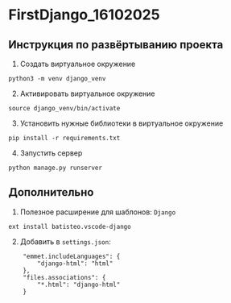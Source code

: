 # FirstDjango_16102025

## Инструкция по развёртыванию проекта
1. Создать виртуальное окружение
```
python3 -m venv django_venv
```

2. Активировать виртуальное окружение
```
source django_venv/bin/activate
```

3. Установить нужные библиотеки в виртуальное окружение
```
pip install -r requirements.txt
```

4. Запустить сервер
```
python manage.py runserver 
```

## Дополнительно

1. Полезное расширение для шаблонов: `Django`
```
ext install batisteo.vscode-django
```
2. Добавить в `settings.json`:
```
    "emmet.includeLanguages": {
        "django-html": "html"
    },
    "files.associations": {
        "*.html": "django-html"
    }
```